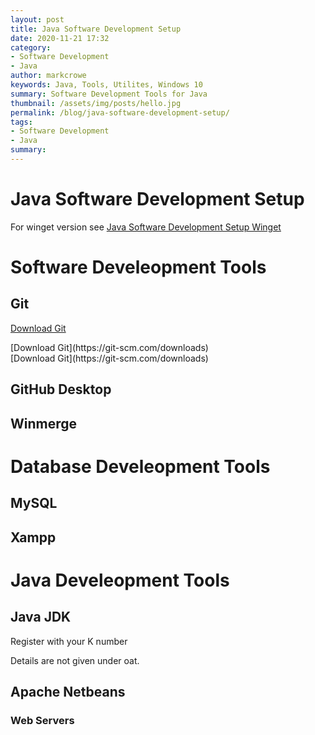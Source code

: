 ```yaml
---
layout: post
title: Java Software Development Setup
date: 2020-11-21 17:32
category:
- Software Development
- Java
author: markcrowe
keywords: Java, Tools, Utilites, Windows 10
summary: Software Development Tools for Java
thumbnail: /assets/img/posts/hello.jpg
permalink: /blog/java-software-development-setup/
tags:
- Software Development
- Java
summary: 
---
```

# Java Software Development Setup

For winget version see [Java Software Development Setup Winget](/blog/java-software-development-setup/)

# Software Develeopment Tools

## Git
[Download Git](https://git-scm.com/downloads)
<div style="text-align: justify ">[Download Git](https://git-scm.com/downloads)
</div>
[Download Git](https://git-scm.com/downloads)

## GitHub Desktop


## Winmerge

# Database Develeopment Tools

## MySQL
## Xampp

# Java Develeopment Tools

## Java JDK

Register with your K number

Details are not given under oat.

## Apache Netbeans

### Web Servers


